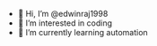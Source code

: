- 👋 Hi, I’m @edwinraj1998
- 👀 I’m interested in coding
- 🌱 I’m currently learning automation

<!---
edwinraj1998/edwinraj1998 is a ✨ special ✨ repository because its `README.md` (this file) appears on your GitHub profile.
You can click the Preview link to take a look at your changes.
--->
